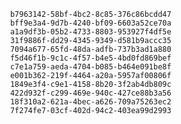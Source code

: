 
                b7963142-58bf-4bc2-8c85-376c86bcdd47
                bff9e3a4-9d7b-4240-bf09-6603a52ce70a
                a1a9df3b-05b2-4733-8803-953927f4df5e
                31f9886f-dd29-4345-9349-d581b9accc35
                7094a677-65fd-48da-adfb-737b3ad1a880
                f5d46f1b-9c1c-4f57-b4e5-4bd0fd869bef
                c7e1a759-aeda-4704-b085-b464e091be8f
                e001b362-219f-4464-a20a-5957af00806f
                1849e3f4-c9e1-4158-8b20-3f2ab4db809c
                422d932f-c299-469e-940c-427ce88b3a56
                18f310a2-621a-4bec-a626-709a75263ec2
                7f274fe7-03cf-402d-94c2-403ea99d2993
                